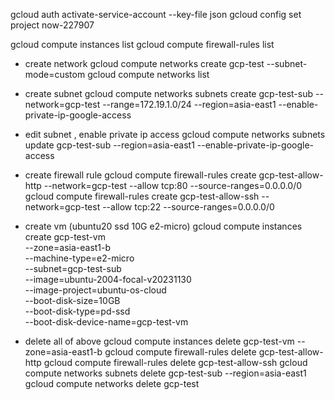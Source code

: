 
gcloud auth activate-service-account --key-file json
gcloud config set project now-227907


gcloud compute instances list
gcloud compute firewall-rules list


* create network
gcloud compute networks create gcp-test --subnet-mode=custom
gcloud compute networks list

* create subnet
gcloud compute networks subnets create gcp-test-sub --network=gcp-test --range=172.19.1.0/24 --region=asia-east1 --enable-private-ip-google-access

* edit subnet , enable private ip access
gcloud compute networks subnets update gcp-test-sub --region=asia-east1 --enable-private-ip-google-access

* create firewall rule
gcloud compute firewall-rules create gcp-test-allow-http --network=gcp-test --allow tcp:80 --source-ranges=0.0.0.0/0
gcloud compute firewall-rules create gcp-test-allow-ssh --network=gcp-test --allow tcp:22 --source-ranges=0.0.0.0/0

* create vm (ubuntu20 ssd 10G e2-micro)
gcloud compute instances create gcp-test-vm \
  --zone=asia-east1-b \
  --machine-type=e2-micro \
  --subnet=gcp-test-sub \
  --image=ubuntu-2004-focal-v20231130 \
  --image-project=ubuntu-os-cloud \
  --boot-disk-size=10GB \
  --boot-disk-type=pd-ssd \
  --boot-disk-device-name=gcp-test-vm 

* delete all of above
gcloud compute instances delete gcp-test-vm --zone=asia-east1-b
gcloud compute firewall-rules delete gcp-test-allow-http
gcloud compute firewall-rules delete gcp-test-allow-ssh
gcloud compute networks subnets delete gcp-test-sub --region=asia-east1
gcloud compute networks delete gcp-test
